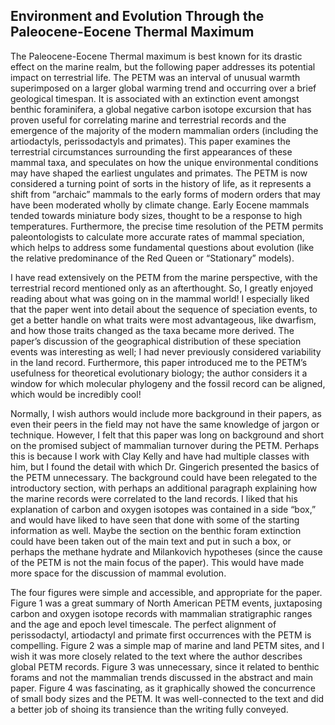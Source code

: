 ## Environment and Evolution Through the Paleocene-Eocene Thermal Maximum

The Paleocene-Eocene Thermal maximum is best known for its drastic effect on the marine realm, but the following paper addresses its potential impact on terrestrial life. The PETM was an interval of unusual warmth superimposed on a larger global warming trend and occurring over a brief geological timespan. It is associated with an extinction event amongst benthic foraminifera, a global negative carbon isotope excursion that has proven useful for correlating marine and terrestrial records and the emergence of the majority of the modern mammalian orders (including the artiodactyls, perissodactyls and primates). This paper examines the terrestrial circumstances surrounding the first appearances of these mammal taxa, and speculates on how the unique environmental conditions may have shaped the earliest ungulates and primates. The PETM is now considered a turning point of sorts in the history of life, as it represents a shift from “archaic” mammals to the early forms of modern orders that may have been moderated wholly by climate change. Early Eocene mammals tended towards miniature body sizes, thought to be a response to high temperatures.  Furthermore, the precise time resolution of the PETM permits paleontologists to calculate more accurate rates of mammal speciation, which helps to address some fundamental questions about evolution (like the relative predominance of the Red Queen or “Stationary” models).

I have read extensively on the PETM from the marine perspective, with the terrestrial record mentioned only as an afterthought. So, I greatly enjoyed reading about what was going on in the mammal world! I especially liked that the paper went into detail about the sequence of speciation events, to get a better handle on what traits were most advantageous, like dwarfism, and how those traits changed as the taxa became more derived. The paper’s discussion of the geographical distribution of these speciation events was interesting as well; I had never previously considered variability in the land record.  Furthermore, this paper introduced me to the PETM’s usefulness for theoretical evolutionary biology; the author considers it a window for which molecular phylogeny and the fossil record can be aligned, which would be incredibly cool! 

Normally, I wish authors would include more background in their papers, as even their peers in the field may not have the same knowledge of jargon or technique. However, I felt that this paper was long on background and short on the promised subject of mammalian turnover during the PETM. Perhaps this is because I work with Clay Kelly and have had multiple classes with him, but I found the detail with which Dr. Gingerich presented the basics of the PETM unnecessary. The background could have been relegated to the introductory section, with perhaps an additional paragraph explaining how the marine records were correlated to the land records. I liked that his explanation of carbon and oxygen isotopes was contained in  a side “box,” and would have liked to have seen that done with some of the starting information as well. Maybe the section on the benthic foram extinction could have been taken out of the main text and put in such a box, or perhaps the methane hydrate and Milankovich hypotheses (since the cause of the PETM is not the main focus of the paper). This would have made more space for the discussion of mammal evolution.

The four figures were simple and accessible, and appropriate for the paper. Figure 1 was a great summary of North American PETM events, juxtaposing carbon and oxygen isotope records with mammalian stratigraphic ranges and the age and epoch level timescale. The perfect alignment of perissodactyl, artiodactyl and primate first occurrences with the PETM is compelling.  Figure 2 was a simple map of marine and land PETM sites, and I wish it was more closely related to the text where the author describes global PETM records. Figure 3 was unnecessary, since it related to benthic forams and not the mammalian trends discussed in the abstract and main paper. Figure 4 was fascinating, as it graphically showed the concurrence of small body sizes and the PETM. It was well-connected to the text and did a better job of shoing its transience than the writing fully conveyed.

